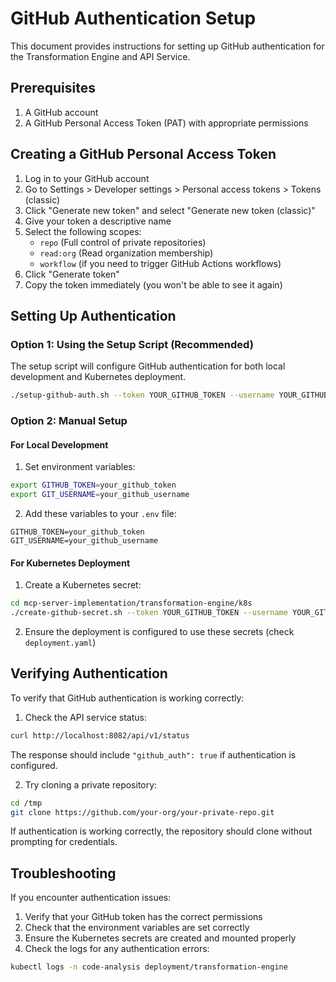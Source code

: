 # GitHub Authentication Setup

This document provides instructions for setting up GitHub authentication for the Transformation Engine and API Service.

## Prerequisites

1. A GitHub account
2. A GitHub Personal Access Token (PAT) with appropriate permissions

## Creating a GitHub Personal Access Token

1. Log in to your GitHub account
2. Go to Settings > Developer settings > Personal access tokens > Tokens (classic)
3. Click "Generate new token" and select "Generate new token (classic)"
4. Give your token a descriptive name
5. Select the following scopes:
   - `repo` (Full control of private repositories)
   - `read:org` (Read organization membership)
   - `workflow` (if you need to trigger GitHub Actions workflows)
6. Click "Generate token"
7. Copy the token immediately (you won't be able to see it again)

## Setting Up Authentication

### Option 1: Using the Setup Script (Recommended)

The setup script will configure GitHub authentication for both local development and Kubernetes deployment.

```bash
./setup-github-auth.sh --token YOUR_GITHUB_TOKEN --username YOUR_GITHUB_USERNAME
```

### Option 2: Manual Setup

#### For Local Development

1. Set environment variables:

```bash
export GITHUB_TOKEN=your_github_token
export GIT_USERNAME=your_github_username
```

2. Add these variables to your `.env` file:

```
GITHUB_TOKEN=your_github_token
GIT_USERNAME=your_github_username
```

#### For Kubernetes Deployment

1. Create a Kubernetes secret:

```bash
cd mcp-server-implementation/transformation-engine/k8s
./create-github-secret.sh --token YOUR_GITHUB_TOKEN --username YOUR_GITHUB_USERNAME
```

2. Ensure the deployment is configured to use these secrets (check `deployment.yaml`)

## Verifying Authentication

To verify that GitHub authentication is working correctly:

1. Check the API service status:

```bash
curl http://localhost:8082/api/v1/status
```

The response should include `"github_auth": true` if authentication is configured.

2. Try cloning a private repository:

```bash
cd /tmp
git clone https://github.com/your-org/your-private-repo.git
```

If authentication is working correctly, the repository should clone without prompting for credentials.

## Troubleshooting

If you encounter authentication issues:

1. Verify that your GitHub token has the correct permissions
2. Check that the environment variables are set correctly
3. Ensure the Kubernetes secrets are created and mounted properly
4. Check the logs for any authentication errors:

```bash
kubectl logs -n code-analysis deployment/transformation-engine
```
